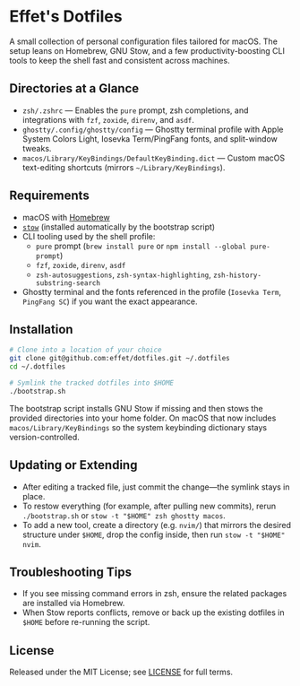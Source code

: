 # Effet's Dotfiles

A small collection of personal configuration files tailored for macOS. The setup leans on Homebrew, GNU Stow, and a few productivity-boosting CLI tools to keep the shell fast and consistent across machines.

## Directories at a Glance
- `zsh/.zshrc` — Enables the `pure` prompt, zsh completions, and integrations with `fzf`, `zoxide`, `direnv`, and `asdf`.
- `ghostty/.config/ghostty/config` — Ghostty terminal profile with Apple System Colors Light, Iosevka Term/PingFang fonts, and split-window tweaks.
- `macos/Library/KeyBindings/DefaultKeyBinding.dict` — Custom macOS text-editing shortcuts (mirrors `~/Library/KeyBindings`).

## Requirements
- macOS with [Homebrew](https://brew.sh/)
- [`stow`](https://www.gnu.org/software/stow/) (installed automatically by the bootstrap script)
- CLI tooling used by the shell profile:
  - `pure` prompt (`brew install pure` or `npm install --global pure-prompt`)
  - `fzf`, `zoxide`, `direnv`, `asdf`
  - `zsh-autosuggestions`, `zsh-syntax-highlighting`, `zsh-history-substring-search`
- Ghostty terminal and the fonts referenced in the profile (`Iosevka Term`, `PingFang SC`) if you want the exact appearance.

## Installation
```bash
# Clone into a location of your choice
git clone git@github.com:effet/dotfiles.git ~/.dotfiles
cd ~/.dotfiles

# Symlink the tracked dotfiles into $HOME
./bootstrap.sh
```
The bootstrap script installs GNU Stow if missing and then stows the provided directories into your home folder. On macOS that now includes `macos/Library/KeyBindings` so the system keybinding dictionary stays version-controlled.

## Updating or Extending
- After editing a tracked file, just commit the change—the symlink stays in place.
- To restow everything (for example, after pulling new commits), rerun `./bootstrap.sh` or `stow -t "$HOME" zsh ghostty macos`.
- To add a new tool, create a directory (e.g. `nvim/`) that mirrors the desired structure under `$HOME`, drop the config inside, then run `stow -t "$HOME" nvim`.

## Troubleshooting Tips
- If you see missing command errors in zsh, ensure the related packages are installed via Homebrew.
- When Stow reports conflicts, remove or back up the existing dotfiles in `$HOME` before re-running the script.

## License
Released under the MIT License; see [LICENSE](LICENSE) for full terms.
